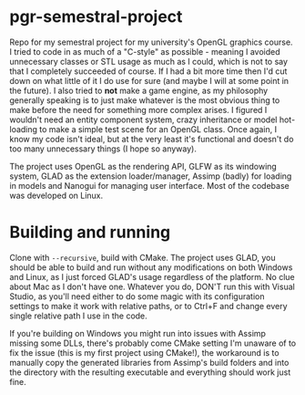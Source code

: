 # pgr-semestral-project
Repo for my semestral project for my university's OpenGL graphics course. I tried to code in as much of a "C-style" 
as possible - meaning I avoided unnecessary classes or STL usage as much as I could, which is not to say that I completely succeeded of course.
If I had a bit more time then I'd cut down on what little of it I do use for sure (and maybe I will at some point in the future).
I also tried to **not** make a game engine, as my philosophy generally speaking is to just make whatever is the most obvious thing to make
before the need for something more complex arises. I figured I wouldn't need an entity component system, crazy inheritance or model hot-loading
to make a simple test scene for an OpenGL class. Once again, I know my code isn't ideal, but at the very least it's functional 
and doesn't do too many unnecessary things (I hope so anyway).

The project uses OpenGL as the rendering API, GLFW as its windowing system, GLAD as the extension loader/manager, 
Assimp (badly) for loading in models and Nanogui for managing user interface. Most of the codebase was developed on Linux.

# Building and running
Clone with `--recursive`, build with CMake. The project uses GLAD, you should be able to build and run without any modifications on both
Windows and Linux, as I just forced GLAD's usage regardless of the platform. No clue about Mac as I don't have one. Whatever you do,
DON'T run this with Visual Studio, as you'll need either to do some magic with its configuration settings to make it work with relative paths,
or to Ctrl+F and change every single relative path I use in the code.

If you're building on Windows you might run into issues with Assimp missing some DLLs, there's probably come CMake setting I'm unaware of to 
fix the issue (this is my first project using CMake!), the workaround is to manually copy the generated libraries from Assimp's build folders
and into the directory with the resulting executable and everything should work just fine.
